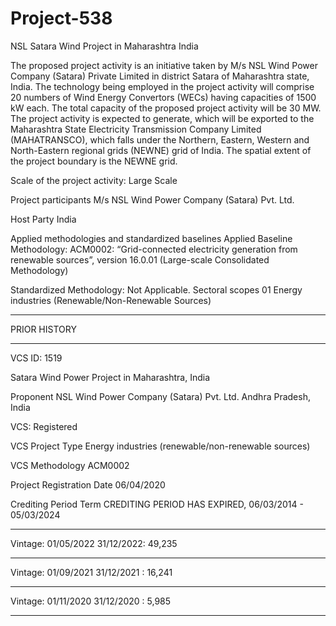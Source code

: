 # Project-538
NSL Satara Wind Project in Maharashtra India

The proposed project activity is an initiative taken by M/s NSL Wind Power Company (Satara) Private Limited in district Satara of Maharashtra state, India. The technology being employed in the project activity will comprise 20 numbers of Wind Energy Convertors (WECs) having capacities of 1500 kW each. The total capacity of the proposed project activity will be 30 MW. The project activity is expected to generate, which will be exported to the Maharashtra State Electricity Transmission Company Limited (MAHATRANSCO), which falls under the Northern, Eastern, Western and North-Eastern regional grids (NEWNE) grid of India. The spatial extent of the project boundary is the NEWNE grid.

Scale of the project activity: Large Scale

Project participants M/s NSL Wind Power Company (Satara) Pvt. Ltd.

Host Party India

Applied methodologies and standardized
baselines
Applied Baseline Methodology:
ACM0002: “Grid-connected electricity generation
from renewable sources”, version 16.0.01
(Large-scale Consolidated Methodology)

Standardized Methodology: Not Applicable.
Sectoral scopes 01 Energy industries
(Renewable/Non-Renewable Sources)

___________
PRIOR HISTORY
_____________
VCS ID: 1519

Satara Wind Power Project in Maharashtra, India

Proponent
NSL Wind Power Company (Satara) Pvt. Ltd.
Andhra Pradesh, India

VCS: Registered

VCS Project Type
Energy industries (renewable/non-renewable sources)

VCS Methodology
ACM0002

Project Registration Date
06/04/2020

Crediting Period Term
CREDITING PERIOD HAS EXPIRED, 06/03/2014 - 05/03/2024
_____________

Vintage: 01/05/2022	31/12/2022: 49,235
_________________
Vintage: 01/09/2021	31/12/2021 : 16,241
__________
Vintage: 01/11/2020	31/12/2020	: 5,985
_______________

